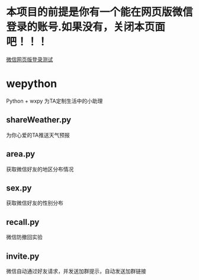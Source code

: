# 本项目的前提是你有一个能在网页版微信登录的账号.如果没有，关闭本页面吧！！！

[微信网页版登录测试](https://wx.qq.com/)

# wepython
Python + wxpy 为TA定制生活中的小助理

## shareWeather.py

为你心爱的TA推送天气预报

## area.py

获取微信好友的地区分布情况

## sex.py

获取微信好友的性别分布


## recall.py

微信防撤回实验

## invite.py

微信自动通过好友请求，并发送加群提示，自动发送加群链接
